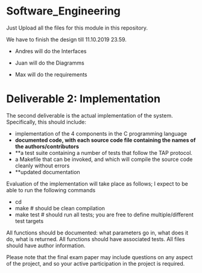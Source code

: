 # Software_Engineering

Just Upload all the files for this module in this repository.  

We have to finish the design till 11.10.2019 23.59.   

- Andres will do the Interfaces  

- Juan will do the Diagramms  

- Max will do the requirements  

# Deliverable 2: Implementation

The second deliverable is the actual implementation of the system. Specifically, this should include:
- implementation of the 4 components in the C programming language
- **documented code, with each source code file containing the names of the authors/contributors**
- **a test suite containing a number of tests that follow the TAP protocol.
- a Makefile that can be invoked, and which will compile the source code cleanly without errors
- **updated documentation

Evaluation of the implementation will take place as follows; I expect to be able to run the following commands
- cd <whatever folder name you define>
- make # should be clean compilation
- make test # should run all tests; you are free to define multiple/different test targets

All functions should be documented: what parameters go in, what does it do, what is returned. 
All functions should have associated tests.
All files should have author information.
 
Please note that the final exam paper may include questions on any aspect of the project, and so your active participation in the project is required. 
